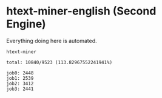 # htext-miner-english (Second Engine)

Everything doing here is automated.

```
htext-miner

total: 10840/9523 (113.82967552241941%)

job0: 2448
job1: 2539
job2: 3412
job3: 2441
```